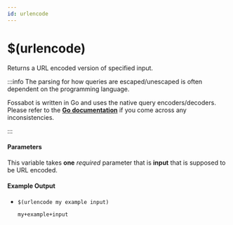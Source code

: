 ```yaml
---
id: urlencode
---
```


# $(urlencode)

Returns a URL encoded version of specified input.

:::info The parsing for how queries are escaped/unescaped is often dependent on the programming language.

Fossabot is written in Go and uses the native query encoders/decoders. Please refer to the [**Go documentation**](https://pkg.go.dev/net/url#QueryEscape) if you come across any inconsistencies.

:::

#### Parameters

This variable takes **one** *required* parameter that is **input** that is supposed to be URL encoded.

#### Example Output

* `$(urlencode my example input)`

    ```
    my+example+input 
    ```
